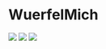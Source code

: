# WuerfelMich
![](readmeImage/würfel1.jpg)
![](readmeImage/würfel2.jpg)
![](readmeImage/würfel3.jpg)
